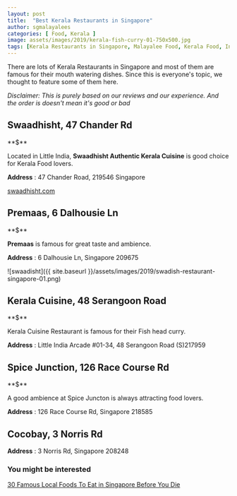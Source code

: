 ```yaml
---
layout: post
title:  "Best Kerala Restaurants in Singapore"
author: sgmalayalees
categories: [ Food, Kerala ]
image: assets/images/2019/kerala-fish-curry-01-750x500.jpg
tags: [Kerala Restaurants in Singapore, Malayalee Food, Kerala Food, Indian Food]
---
```

There are lots of Kerala Restaurants in Singapore and most of them are famous for their mouth watering dishes. Since this is everyone's topic, we thought to feature some of them here.

*Disclaimer: This is purely based on our reviews and our experience. And the order is doesn't mean it's good or bad*


## Swaadhisht, 47 Chander Rd

**$$**$

Located in Little India, **Swaadhisht Authentic Kerala Cuisine** is good choice for Kerala Food lovers.

**Address** : 47 Chander Road, 219546 Singapore

[swaadhisht.com](https://www.swaadhisht.com)


## Premaas, 6 Dalhousie Ln

**$$**$

**Premaas** is famous for great taste and ambience. 

**Address** : 6 Dalhousie Ln, Singapore 209675


![swaadisht]({{ site.baseurl }}/assets/images/2019/swadish-restaurant-singapore-01.png)


## Kerala Cuisine, 48 Serangoon Road

**$$**$

Kerala Cuisine Restaurant is famous for their Fish head curry.

**Address** : Little India Arcade #01-34, 48 Serangoon Road (S)217959


## Spice Junction, 126 Race Course Rd

**$$**$

A good ambience at Spice Juncton is always attracting food lovers.

**Address** : 126 Race Course Rd, Singapore 218585



## Cocobay, 3 Norris Rd

**Address** : 3 Norris Rd, Singapore 208248




### You might be interested

[30 Famous Local Foods To Eat in Singapore Before You Die](https://www.youtube.com/watch?v=RsnLwAnN3ro)

